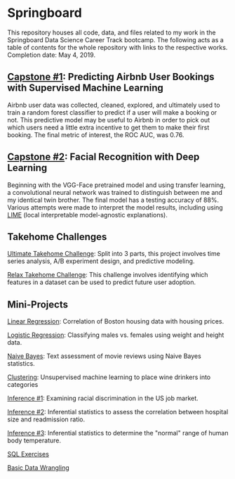 # Springboard

This repository houses all code, data, and files related to my work in the Springboard Data Science Career Track bootcamp. The following acts as a table of contents for the whole repository with links to the respective works. Completion date: May 4, 2019.

## [Capstone #1](https://github.com/Aejohnso/Springboard/tree/master/Capstone_1_Project): Predicting Airbnb User Bookings with Supervised Machine Learning
Airbnb user data was collected, cleaned, explored, and ultimately used to train a random forest classifier to predict if a user will make a booking or not. This predictive model may be useful to Airbnb in order to pick out which users need a little extra incentive to get them to make their first booking. The final metric of interest, the ROC AUC, was 0.76.

## [Capstone #2](https://github.com/Aejohnso/Springboard/tree/master/Capstone_2_Project): Facial Recognition with Deep Learning
Beginning with the VGG-Face pretrained model and using transfer learning, a convolutional neural network was trained to distinguish between me and my identical twin brother. The final model has a testing accuracy of 88%. Various attempts were made to interpret the model results, including using [LIME](https://github.com/marcotcr/lime) (local interpretable model-agnostic explanations).

## Takehome Challenges

[Ultimate Takehome Challenge](https://github.com/Aejohnso/Springboard/tree/master/Ultimate_Takehome_Challenge): Split into 3 parts, this project involves time series analysis, A/B experiment design, and predictive modeling.

[Relax Takehome Challenge](https://github.com/Aejohnso/Springboard/tree/master/Relax_Takehome_Challenge): This challenge involves identifying which features in a dataset can be used to predict future user adoption.

## Mini-Projects

[Linear Regression](https://github.com/Aejohnso/Springboard/blob/master/Linear_Regression_Project.ipynb): Correlation of Boston housing data with housing prices.

[Logistic Regression](https://github.com/Aejohnso/Springboard/blob/master/Logistic_Regression_Project.ipynb): Classifying males vs. females using weight and height data.

[Naive Bayes](https://github.com/Aejohnso/Springboard/blob/master/Naive_Bayes_MiniProject.ipynb): Text assessment of movie reviews using Naive Bayes statistics.

[Clustering](https://github.com/Aejohnso/Springboard/blob/master/Clustering_MiniProject.ipynb): Unsupervised machine learning to place wine drinkers into categories

[Inference #1](https://github.com/Aejohnso/Springboard/blob/master/Inference_Discrimination.ipynb): Examining racial discrimination in the US job market.

[Inference #2](https://github.com/Aejohnso/Springboard/blob/master/Inference_Hospital_Readmittance.ipynb): Inferential statistics to assess the correlation between hospital size and readmission ratio.

[Inference #3](https://github.com/Aejohnso/Springboard/blob/master/Inference_Human_Temperature.ipynb): Inferential statistics to determine the "normal" range of human body temperature.

[SQL Exercises](https://github.com/Aejohnso/Springboard/blob/master/SQL_project.txt)

[Basic Data Wrangling](https://github.com/Aejohnso/Springboard/blob/master/API_data_wrangling_mini_project.ipynb)
